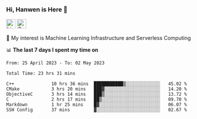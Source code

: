 ### Hi, Hanwen is Here 👋
<p>
	<a href="https://www.linkedin.com/in/liu-hanwen/"><img src="https://img.shields.io/badge/@hanwen-0A66C2?style=flat&logo=LinkedIn&logoColor=white" alt="Linkedin"  height="25px"/></a> 
	<a href="https://scholar.google.com/citations?user=HDF0su0AAAAJ"><img src="https://img.shields.io/badge/scholar-4385FE.svg?&style=plastic&logo=google-scholar&logoColor=white" alt="Google Scholar" height="25px"> </a>
</p>
🌱 My interest is Machine Learning Infrastructure and Serverless Computing

📊 **The last 7 days I spent my time on** 
<!--START_SECTION:waka-->

```text
From: 25 April 2023 - To: 02 May 2023

Total Time: 23 hrs 31 mins

C++              10 hrs 36 mins  ███████████▒░░░░░░░░░░░░░   45.02 %
CMake            3 hrs 20 mins   ███▓░░░░░░░░░░░░░░░░░░░░░   14.20 %
ObjectiveC       3 hrs 14 mins   ███▒░░░░░░░░░░░░░░░░░░░░░   13.72 %
C                2 hrs 17 mins   ██▒░░░░░░░░░░░░░░░░░░░░░░   09.70 %
Markdown         1 hr 25 mins    █▓░░░░░░░░░░░░░░░░░░░░░░░   06.07 %
SSH Config       37 mins         ▓░░░░░░░░░░░░░░░░░░░░░░░░   02.67 %
```

<!--END_SECTION:waka-->


<!--
**david990917/david990917** is a ✨ _special_ ✨ repository because its `README.md` (this file) appears on your GitHub profile.

Here are some ideas to get you started:

- 🔭 I’m currently working on ...
- 🌱 I’m currently learning ...
- 👯 I’m looking to collaborate on ...
- 🤔 I’m looking for help with ...
- 💬 Ask me about ...
- 📫 How to reach me: ...
- 😄 Pronouns: ...
- ⚡ Fun fact: ...
-->
